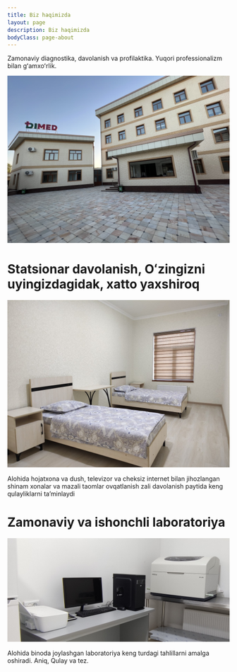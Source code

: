 ```yaml
---
title: Biz haqimizda
layout: page
description: Biz haqimizda
bodyClass: page-about
---
```


Zamonaviy diagnostika, davolanish va profilaktika. Yuqori professionalizm bilan gʻamxoʻrlik.

![Dimed klinikasi asosiy binosi](/images/building.jpg)

# Statsionar davolanish, Oʻzingizni uyingizdagidak, xatto yaxshiroq

![Dimed klinikasi xonalaridan biri](/images/room.jpg)

Аlohida hojatxona va dush, televizor va cheksiz internet bilan jihozlangan shinam xonalar va mazali taomlar ovqatlanish zali davolanish paytida keng qulayliklarni ta’minlaydi

# Zamonaviy va ishonchli laboratoriya

![Dimed laboratoriya anazlizatori](/images/laboratory-analyser.jpg)

Alohida binoda joylashgan laboratoriya keng turdagi tahlillarni amalga oshiradi. Aniq, Qulay va tez.
